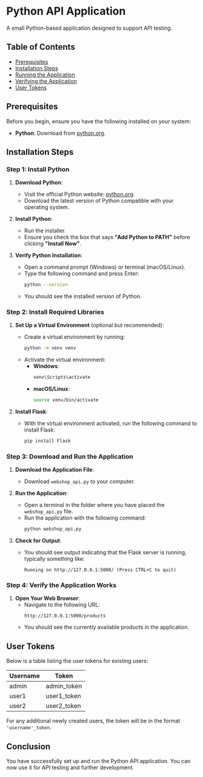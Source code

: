 # Python API Application

A small Python-based application designed to support API testing.

## Table of Contents
- [Prerequisites](#prerequisites)
- [Installation Steps](#installation-steps)
- [Running the Application](#running-the-application)
- [Verifying the Application](#verifying-the-application)
- [User Tokens](#user-tokens)

## Prerequisites

Before you begin, ensure you have the following installed on your system:

- **Python**: Download from [python.org](https://www.python.org/downloads/).

## Installation Steps

### Step 1: Install Python

1. **Download Python**:
   - Visit the official Python website: [python.org](https://www.python.org/downloads/).
   - Download the latest version of Python compatible with your operating system.

2. **Install Python**:
   - Run the installer.
   - Ensure you check the box that says **"Add Python to PATH"** before clicking **"Install Now"**.

3. **Verify Python Installation**:
   - Open a command prompt (Windows) or terminal (macOS/Linux).
   - Type the following command and press Enter:
     ```bash
     python --version
     ```
   - You should see the installed version of Python.

### Step 2: Install Required Libraries

1. **Set Up a Virtual Environment** (optional but recommended):
   - Create a virtual environment by running:
     ```bash
     python -m venv venv
     ```
   - Activate the virtual environment:
     - **Windows**:
       ```bash
       venv\Scripts\activate
       ```
     - **macOS/Linux**:
       ```bash
       source venv/bin/activate
       ```

2. **Install Flask**:
   - With the virtual environment activated, run the following command to install Flask:
     ```bash
     pip install Flask
     ```

### Step 3: Download and Run the Application

1. **Download the Application File**:
   - Download `webshop_api.py` to your computer.

2. **Run the Application**:
   - Open a terminal in the folder where you have placed the `webshop_api.py` file.
   - Run the application with the following command:
     ```bash
     python webshop_api.py
     ```

3. **Check for Output**:
   - You should see output indicating that the Flask server is running, typically something like:
     ```
     Running on http://127.0.0.1:5000/ (Press CTRL+C to quit)
     ```

### Step 4: Verify the Application Works

1. **Open Your Web Browser**:
   - Navigate to the following URL:
     ```
     http://127.0.0.1:5000/products
     ```
   - You should see the currently available products in the application.

## User Tokens

Below is a table listing the user tokens for existing users:

| Username | Token        |
|----------|--------------|
| admin    | admin_token  |
| user1    | user1_token  |
| user2    | user2_token  |

For any additional newly created users, the token will be in the format `'username'_token`.

## Conclusion

You have successfully set up and run the Python API application. You can now use it for API testing and further development.
